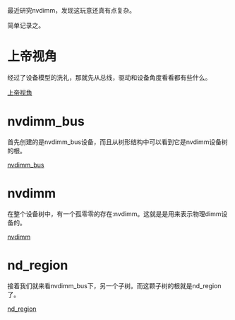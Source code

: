 最近研究nvdimm，发现这玩意还真有点复杂。

简单记录之。

# 上帝视角

经过了设备模型的洗礼，那就先从总线，驱动和设备角度看看都有些什么。

[上帝视角][1]

# nvdimm_bus

首先创建的是nvdimm_bus设备，而且从树形结构中可以看到它是nvdimm设备树的根。

[nvdimm_bus][2]

# nvdimm

在整个设备树中，有一个孤零零的存在:nvdimm。这就是是用来表示物理dimm设备的。

[nvdimm][3]

# nd_region

接着我们就来看nvdimm_bus下，另一个子树。而这颗子树的根就是nd_region了。

[nd_region][4]

[1]: /nvdimm/01-a_big_picture.md
[2]: /nvdimm/02-nvdimm_bus.md
[3]: /nvdimm/03-nvdimm.md
[4]: /nvdimm/04-nd_region.md
